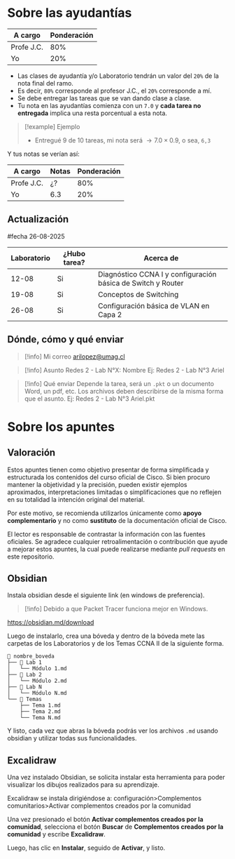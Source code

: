 # Sobre las ayudantías

| A cargo    | Ponderación |
| ---------- | ----------- |
| Profe J.C. | 80%         |
| Yo         | 20%         |

- Las clases de ayudantía y/o Laboratorio tendrán un valor del `20%` de la nota final del ramo.
- Es decir, `80%` corresponde al profesor J.C., el `20%` corresponde a mí. 
- Se debe entregar las tareas que se van dando clase a clase.
- Tu nota en las ayudantías comienza con un `7.0` y **cada tarea no entregada** implica una resta porcentual a esta nota.

> [!example] Ejemplo
> - Entregué 9 de 10 tareas, mi nota será $\rightarrow 7.0 \times 0.9$, o sea, `6,3`

Y tus notas se verían así:

| A cargo    | Notas | Ponderación |
| ---------- | ----- | ----------- |
| Profe J.C. | ¿?    | 80%         |
| Yo         | 6.3   | 20%         |

## Actualización

#fecha 26-08-2025

| Laboratorio | ¿Hubo tarea? | Acerca de                                                    |
| ----------- | ------------ | ------------------------------------------------------------ |
| 12-08       | Si           | Diagnóstico CCNA I y configuración básica de Switch y Router |
| 19-08       | Si           | Conceptos de Switching                                       |
| 26-08       | Si           | Configuración básica de VLAN en Capa 2                       |

## Dónde, cómo y qué enviar


> [!info] Mi correo
> arilopez@umag.cl

> [!info] Asunto
> Redes 2 - Lab N°X: Nombre
> Ej: Redes 2 - Lab N°3 Ariel

> [!info] Qué enviar
> Depende la tarea, será un `.pkt` o un documento Word, un pdf, etc. 
> Los archivos deben describirse de la misma forma que el asunto.
> Ej: Redes 2 - Lab N°3 Ariel.pkt

# Sobre los apuntes

## Valoración

Estos apuntes tienen como objetivo presentar de forma simplificada y estructurada los contenidos del curso oficial de Cisco. Si bien procuro mantener la objetividad y la precisión, pueden existir ejemplos aproximados, interpretaciones limitadas o simplificaciones que no reflejen en su totalidad la intención original del material.

Por este motivo, se recomienda utilizarlos únicamente como **apoyo complementario** y no como **sustituto** de la documentación oficial de Cisco.

El lector es responsable de contrastar la información con las fuentes oficiales. Se agradece cualquier retroalimentación o contribución que ayude a mejorar estos apuntes, la cual puede realizarse mediante _pull requests_ en este repositorio.

## Obsidian

Instala obsidian desde el siguiente link (en windows de preferencia).

> [!info] Debido a que Packet Tracer funciona mejor en Windows.

https://obsidian.md/download

Luego de instalarlo, crea una bóveda y dentro de la bóveda mete las carpetas de los Laboratorios y de los Temas CCNA II de la siguiente forma.

```plaintext
📁 nombre_boveda
├── 📁 Lab 1
│   └── Módulo 1.md
├── 📁 Lab 2
│   └── Módulo 2.md
├── 📁 Lab N
│   └── Módulo N.md
└── 📁 Temas
    ├── Tema 1.md
    ├── Tema 2.md
    └── Tema N.md
```

Y listo, cada vez que abras la bóveda podrás ver los archivos ``.md`` usando obsidian y utilizar todas sus funcionalidades.

## Excalidraw

Una vez instalado Obsidian, se solicita instalar esta herramienta para poder visualizar los dibujos realizados para su aprendizaje.

Excalidraw se instala dirigiéndose a: configuración>Complementos comunitarios>Activar complementos creados por la comunidad

Una vez presionado el botón **Activar complementos creados por la comunidad**, selecciona el botón **Buscar** de **Complementos creados por la comunidad** y escribe **Excalidraw**.

Luego, has clic en **Instalar**, seguido de **Activar**, y listo.

